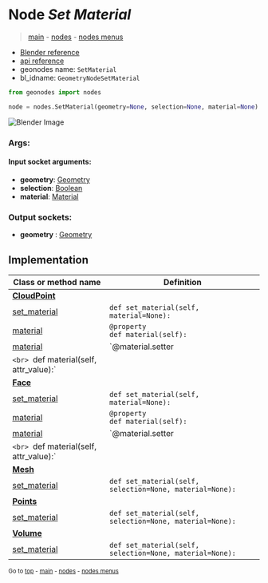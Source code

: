 # Node *Set Material*

> [main](../index.md) - [nodes](nodes.md) - [nodes menus](nodes_menus.md)

- [Blender reference](https://docs.blender.org/manual/en/latest/modeling/geometry_nodes/material/set_material.html)
- [api reference](https://docs.blender.org/api/current/bpy.types.GeometryNodeSetMaterial.html)
- geonodes name: `SetMaterial`
- bl_idname: `GeometryNodeSetMaterial`

```python
from geonodes import nodes

node = nodes.SetMaterial(geometry=None, selection=None, material=None)
```

![Blender Image](https://docs.blender.org/manual/en/latest/_images/node-types_GeometryNodeSetMaterial.webp)

### Args:

#### Input socket arguments:

- **geometry**: [Geometry](Geometry.md)
- **selection**: [Boolean](Boolean.md)
- **material**: [Material](Material.md)

### Output sockets:

- **geometry** : [Geometry](Geometry.md)

## Implementation

| Class or method name | Definition |
|----------------------|------------|
| **[CloudPoint](CloudPoint.md)** |
| [set_material](CloudPoint.md#set_material) | `def set_material(self, material=None):` |
| [material](CloudPoint.md#material) | `@property`<br> `def material(self):` |
| [material](CloudPoint.md#material) | `@material.setter
`<br> `def material(self, attr_value):` |
| **[Face](Face.md)** |
| [set_material](Face.md#set_material) | `def set_material(self, material=None):` |
| [material](Face.md#material) | `@property`<br> `def material(self):` |
| [material](Face.md#material) | `@material.setter
`<br> `def material(self, attr_value):` |
| **[Mesh](Mesh.md)** |
| [set_material](Mesh.md#set_material) | `def set_material(self, selection=None, material=None):` |
| **[Points](Points.md)** |
| [set_material](Points.md#set_material) | `def set_material(self, selection=None, material=None):` |
| **[Volume](Volume.md)** |
| [set_material](Volume.md#set_material) | `def set_material(self, selection=None, material=None):` |

<sub>Go to [top](#node-Set-Material) - [main](../index.md) - [nodes](nodes.md) - [nodes menus](nodes_menus.md)</sub>

